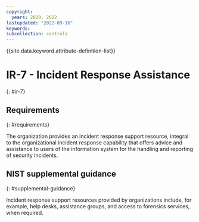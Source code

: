 ```yaml
---
copyright:
  years: 2020, 2022
lastupdated: "2022-09-16"
keywords: 
subcollection: controls
---
```


{{site.data.keyword.attribute-definition-list}}

# IR-7 - Incident Response Assistance
{: #ir-7}

## Requirements
{: #requirements}

The organization provides an incident response support resource, integral to the organizational incident response capability that offers advice and assistance to users of the information system for the handling and reporting of security incidents.

## NIST supplemental guidance
{: #supplemental-guidance}

Incident response support resources provided by organizations include, for example, help desks, assistance groups, and access to forensics services, when required.


